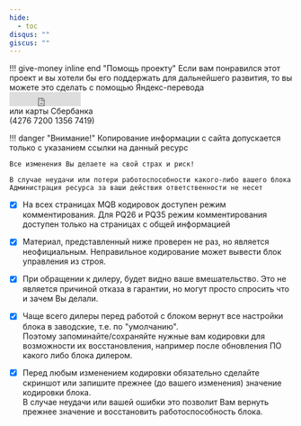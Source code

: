 ```yaml
---
hide:
  - toc
disqus: ""
giscus: ""
---
```

  
<style>
  .md-typeset h1,
  .md-content__button {
    display: none;
</style>

!!! give-money inline end "Помощь проекту"
    Если вам понравился этот проект и вы хотели бы его поддержать для дальнейшего развития, то вы можете это сделать 
    с помощью Яндекс-перевода  
    <iframe src="https://yoomoney.ru/quickpay/button-widget?targets=%D0%9F%D0%BE%D0%B4%D0%B4%D0%B5%D1%80%D0%B6%D0%BA%D0%B0%20%D0%BF%D1%80%D0%BE%D0%B5%D0%BA%D1%82%D0%B0%20vwcoding.ru&default-sum=100&button-text=11&yoomoney-payment-type=on&button-size=s&button-color=orange&successURL=vwcoding.ru&quickpay=small&account=4100110582992748&" width="127" height="25" frameborder="0" allowtransparency="true" scrolling="no"></iframe>  
    или карты Сбербанка  
    (4276 7200 1356 7419)

!!! danger "Внимание!"
    Копирование информации с сайта допускается только с указанием ссылки на данный ресурс  
    
    Все изменения Вы делаете на свой страх и риск!  

    В случае неудачи или потери работоспособности какого-либо вашего блока Администрация ресурса за ваши действия ответственности не несет


* [x] На всех страницах MQB кодировок доступен режим комментирования. Для PQ26 и PQ35 режим комментирования доступен только на страницах с общей информацией

* [x] Материал, представленный ниже проверен не раз, но является неофициальным. Неправильное кодирование может вывести блок управления из строя.

* [x] При обращении к дилеру, будет видно ваше вмешательство. Это не является причиной отказа в гарантии, но могут просто спросить что и зачем Вы делали.

* [x] Чаще всего дилеры перед работой с блоком вернут все настройки блока в заводские, т.е. по "умолчанию".  
Поэтому запоминайте/сохраняйте нужные вам кодировки для возможности их восстановления, например после обновления ПО какого либо блока дилером.

* [x] Перед любым изменением кодировки обязательно сделайте скриншот или запишите прежнее (до вашего изменения) значение кодировки блока.   
В случае неудачи или вашей ошибки это позволит Вам вернуть прежнее значение и восстановить работоспособность блока.
